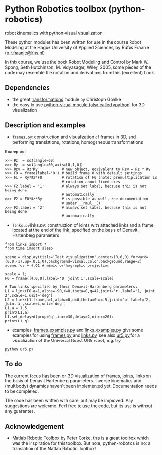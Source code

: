 # Python Robotics toolbox (python-robotics)

robot kinematics with python-visual visualization

These python modules has been written for use in the course Robot Modeling
at the Hague University of Applied Sciences, by Rufus Fraanje
(p.r.fraanje@hhs.nl)

In this course, we use the book Robot Modeling and Control by Mark W. Spong, Seth Hutchinson, M. Vidyasagar, Wiley, 2005, some pieces of the code may resemble the notation and derivations from this (excellent) book.

## Dependencies
* the great [transformations](http://www.lfd.uci.edu/~gohlke/code/transformations.py.html) module by Christoph Gohlke
* the easy to use [python-visual module (also called vpython)](http://www.vpython.org/) for 3D visualization

## Description and examples
* [`frames.py`](https://github.com/prfraanje/python-robotics/blob/master/frames.py): construction and visualization of frames in 3D, and performing
              translations, rotations, homogeneous transformations

Examples:
```
>>> Rz  = so3(angle=30)   
>>> Ry  = so3(angle=60,axis=[0,1,0])
>>> Rzy = Rz*Ry           # new object, equivalent to Rzy = Rz * Ry
>>> F0 = frame(label='0') # build frame 0 with default settings
>>> F1 = Ry*Rz*F0         # rotation of F0 (note: premultiplication is
                          # rotation about fixed axes
>>> F2.label = '1'        # always set label, because this is not being done
                          # automatically 
>>> F2 = F0*Rz*Ry         # is possible as well, see documentation
                          # under __rmul__()
>>> F2.label = '2'        # always set label, because this is not being done
                          # automatically 
```
* [`links.py`](https://github.com/prfraanje/python-robotics/blob/master/links.py)links.py:  construction of joints with attached links and a frame located at
             the end of the link, specified on the basis of Denavit Hartenberg
             parameters
```
from links import * 
from time import sleep

scene = display(title='Test visualization',center=(0,0,0),forward=(0,0,-1),up=(0,1,0),background=visual.color.background,range=2)
scene.fov = 0.01 # mimic orthographic projection

scale = 1;
F0 = frame([0,0,0],label='0, joint 1',scale=scale)

# Two links specified by their Denavit-Hartenberg parameters: 
L1 = link(F0,a=1,alpha=-90,d=0,theta=0,q=45,joint='r',label='1, joint 2',scale=1,unit='deg') 
L2 = link(L1.frame,a=1,alpha=0,d=0,theta=0,q=.5,joint='p',label='2, joint 3',scale=1,unit='deg') 
L1.a = 1.5
print(L1.a)
L1.set_delayed(prop='q',incr=30,delay=2,niter=20):
print(L1.q)
```
* examples:  [frames_examples.py](https://github.com/prfraanje/python-robotics/blob/master/frames_examples.py) and [links_examples.py](https://github.com/prfraanje/python-robotics/blob/master/links_examples.py) give some examples for
              using [frames.py](https://github.com/prfraanje/python-robotics/blob/master/frames.py) and [links.py](https://github.com/prfraanje/python-robotics/blob/master/links.py), see also [ur5.py](https://github.com/prfraanje/python-robotics/blob/master/ur5.py) for a visualization
              of the Universal Robot UR5 robot, e.g. try
```
python ur5.py
```
 
## To do
The current focus has been on 3D visualization of frames, joints, links on the
basis of Denavit Hartenberg parameters. Inverse kinematics and (multibody) dynamics haven't been implemented yet. Documentation needs to be completed.

The code has been written with care, but may be improved. Any suggestions are
welcome. Feel free to use the code, but its use is without any guarantee.

## Acknowledgement
* [Matlab Robotic Toolbox](http://petercorke.com/Robotics_Toolbox.html) by
  Peter Corke, this is a great toolbox which was the inspiration for this
  toolbox. But note, python-robotics is not a translation of the Matlab Robotic
  Toolbox!

